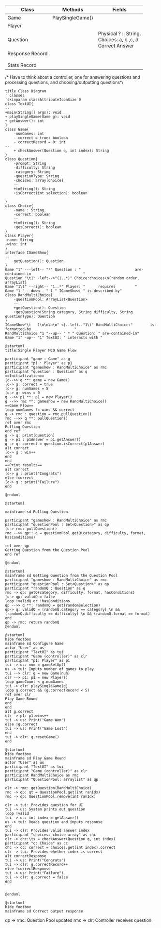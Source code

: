 | Class           | Methods                | Fields                                                              |
|-----------------|------------------------|---------------------------------------------------------------------|
| Game            | PlaySingleGame() <br/> |                                                                     |
| Player          |                        |                                                                     |
| Question        |                        | Physical ? :: String. <br/>Choices: a, b ,c, d <br/> Correct Answer |
| Response Record |                        |                                                                     |
|                 |                        |                                                                     |
|                 |                        |                                                                     |
| Stats Record    |                        |                                                                     |   

/* Have to think about a controller, one for answering questions and processing questions, and choosing/outputting questions*/
```plantuml
title Class Diagram
' classes
'skinparam classAttributeIconSize 0 
class TextUI{
--
+main(String[] args): void
+ playSingleGame(Game g): void
+ getAnswer(): int
}
class Game{
    -numGames: int
    - correct = true: boolean
    - correctRecord = 0: int
--
    + checkAnswer(Question q, int index): String
}
class Question{
    -prompt: String
    -difficulty: String
    -category: String
    -questionType: String
    -choices: array[Choice]
    --
    +toString(): String
    +isCorrect(int selection): boolean
    
}
class Choice{
    -name : String
    -correct: boolean
    --
    +toString(): String
    +getCorrect(): boolean
}
class Player{
-name: String
-wins: int
}
interface IGameShow{
--
    getQuestion(): Question
}
Game "1" ---left-- "*" Question : "                         are-contained-in                        "
Question "\t1" -left-->"(1..*)" Choice:choices\n{random order, arrayList}
Game "1\t" --right-- "1..*" Player: "      requires         "
Game "1 " --down-- " 1 " IGameShow: " is-described-by"
class RandMultiChoice{
    -questionPool: ArrayList<Question>
    --
    +getQuestion(): Question
    +getQuestion(String category, String difficulty, String questionType): Question
}
IGameShow"\t   1\n\n\n\n" <|..left.."1\t" RandMultiChoice:"        is-formatted-by                    "
RandMultiChoice "1 "--up-- " * " Question: " are-contained-in"
Game "1" -up-- "1" TextUI: " interacts with "
```
```plantuml
@startuml
title:Single Player MCQ Game Flow

participant "game : Game" as g
participant "p1 : Player" as p1
participant "gameshow : RandMultiChoice" as rmc
participant "question : Question" as q
==Initialization==
[o-->> g **: game = new Game()
[o-> g: correct = true
[o-> g: numGames = 5
[o-> g: wins = 0
g -->> p1 **: p1 = new Player()
g -->> rmc **: gameshow = new RandMultiChoice()
==Game Flow==
loop numGames != wins && correct
g -> rmc : question = rmc.pullQuestion()
rmc -->> q **: pullQuestion()
ref over rmc
Pulling Question
end ref
g -> q: print(question)
g -> p1 : p1Answer = p1.getAnswer()
g -> q: correct = question.isCorrect(p1Answer)
alt correct
[o-> g : win++
end
end
==Print results==
alt correct
[o-> g : print("Congrats")
else !correct
[o-> g : print("Failure")
end

@enduml

```

```plantuml
@startuml

mainframe sd Pulling Question

participant "gameshow : RandMultiChoice" as rmc
participant "questionPool : Set<Question>" as qp
[o-> rmc: pullQuestion()
rmc -->> qp:: q = questionPool.getQ(category, difficulty, format, hasConditions)

ref over qp
Getting Question from the Question Pool
end ref

@enduml

```

```plantuml
@startuml
mainframe sd Getting Question from the Question Pool
participant "gameshow : RandMultiChoice" as rmc
participant "questionPool : Set<Question>" as qp
participant "randomQ : Question" as q
rmc -> qp: getQ(category, difficulty, format, hasConditions)
[o-> qp: validQ = false
loop !validQ or !hasConditions
qp -->> q **: randomQ = get(randomSelection)
qp-> q: validQ = (randomQ.category == category) \n && (randomQ.difficulty == difficulty) \n && (randomQ.format == format)
end
qp -> rmc: return randomQ 
@enduml
```
```plantuml
@startuml
hide footbox
mainframe sd Configure Game
actor "User" as us 
participant "TextUI" as tui 
participant "Game (controller)" as clr 
participant "p1: Player" as p1
tui -> us: num = gameSetUp()
us -> tui: Inputs number of games to play
tui --> clr: g = new Game(num)
clr --> p1: p1 = new Player()
loop gameCount < g.numGames
tui -> clr: playSingleGame(g)
loop g.correct && (g.correctRecord < 5)
ref over clr
Play Game Round
end
end
alt g.correct
clr -> p1: p1.wins++
tui -> us: Print("Game Won")
else !g.correct
tui -> us: Print("Game Lost")
end
tui -> clr: g.resetGame()
end

```
```plantuml
@startuml
hide footbox
mainframe sd Play Game Round
actor "User" as us 
participant "TextUI" as tui 
participant "Game (controller)" as clr
participant RandMultiChoice as rmc
participant "QuestionPool: arraylist" as qp

clr -> rmc: getQuestion(RandMultiChoice)
rmc -> qp: qt = QuestionPool.get(int ranIdx)
rmc -> qp: QuestionPool.remove(int ranIdx)

clr -> tui: Provides question for UI
tui -> us: System prints out question
loop !valid
tui -> us: int index = getAnswer()
us -> tui: Reads question and inputs response
end
tui -> clr: Provides valid answer index
participant "choices: choice array" as chc
clr -> chc:\ts = checkAnswer(Question q, int index)
participant "c: Choice" as cc 
chc -> cc: correct = choices.get(int index).correct
clr -> tui: Provides whether index is correct 
alt correctResponse
tui -> us: Print("Congrats")
tui -> clr: g.correctRecord++ 
else !correctResponse
tui -> us: Print("Failure")
tui -> clr: g.correct = false
end


@enduml
``` 

```plantuml
@startuml
hide footbox 
mainframe sd Correct output response
```
qp -> rmc: Question Pool updated
rmc -> clr: Controller receives question